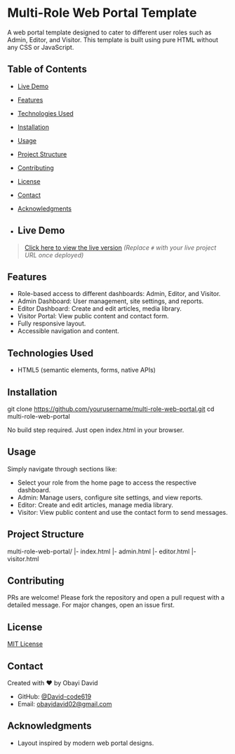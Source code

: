 # Multi-Role Web Portal Template
A web portal template designed to cater to different user roles such as Admin,
Editor, and Visitor. This template is built using pure HTML without any CSS or
JavaScript.

## Table of Contents
- [Live Demo](#live-demo)
- [Features](#features)
- [Technologies Used](#technologies-used)
- [Installation](#installation)
- [Usage](#usage)
- [Project Structure](#project-structure)
- [Contributing](#contributing)
- [License](#license)
- [Contact](#contact)
- [Acknowledgments](#acknowledgments)

- ## Live Demo
> [Click here to view the live version](#)
> *(Replace `#` with your live project URL once deployed)*
## Features
- Role-based access to different dashboards: Admin, Editor, and Visitor.
- Admin Dashboard: User management, site settings, and reports.
- Editor Dashboard: Create and edit articles, media library.
- Visitor Portal: View public content and contact form.
- Fully responsive layout.
- Accessible navigation and content.
## Technologies Used
- HTML5 (semantic elements, forms, native APIs)
  
## Installation

git clone https://github.com/yourusername/multi-role-web-portal.git
cd multi-role-web-portal

No build step required. Just open index.html in your browser.

## Usage
Simply navigate through sections like:
- Select your role from the home page to access the respective dashboard.
- Admin: Manage users, configure site settings, and view reports.
- Editor: Create and edit articles, manage media library.
- Visitor: View public content and use the contact form to send messages.
  
## Project Structure
multi-role-web-portal/
|- index.html
|- admin.html
|- editor.html
|- visitor.html

## Contributing
PRs are welcome! Please fork the repository and open a pull request with a detailed
message. For major changes, open an issue first.
## License

[MIT License](https://github.com/yourusername/multi-role-web-portal/LICENSE)
## Contact

Created with ❤️ by Obayi David
- GitHub: [@David-code619](https://github.com/David-code619)
- Email: [obayidavid02@gmail.com](mailto:your.obayidavid02@gmail.com)
## Acknowledgments

- Layout inspired by modern web portal designs.
